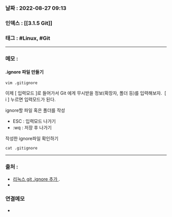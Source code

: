 ### 날짜 :  2022-08-27 09:13

### 인덱스 : [[3.1.5 Git]]

### 태그 : #Linux, #Git

----

### 메모 :
#### .ignore 파일 만들기
```shell
vim .gitignore
```
이제 [ 입력모드 ]로 들어가서 Git 에게 무시받을 정보(확장자, 폴더 등)를 입력해보자.
 [ i ] 누르면 입력모드가 된다.

ignore할 파일 혹은 폴더를 작성
-   ESC : 입력모드 나가기
-   :wq : 저장 후 나가기

작성한 ignore파일 확인하기
```shell
cat .gitignore
```



----
### 출처 :
- [리눅스 git .ignore 추가 ](https://gbsb.tistory.com/11).
-


### 연결메모
-








